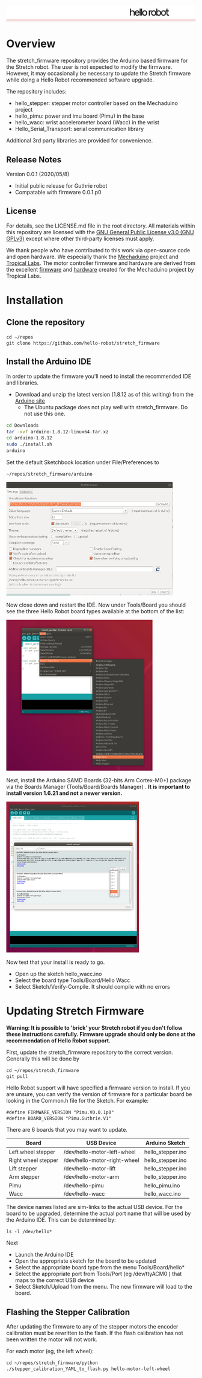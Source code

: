 ![](./images/HelloRobotLogoBar.png)

# Overview

The stretch_firmware repository provides the Arduino based firmware for the Stretch robot. The user is not expected to modify the firmware. However, it may occasionally be necessary to update the Stretch firmware while doing a Hello Robot recommended software upgrade. 

The repository includes: 

* hello_stepper: stepper motor controller based on the Mechaduino project
* hello_pimu:  power and imu board (Pimu) in the base
* hello_wacc: wrist accelerometer board (Wacc) in the wrist 
* Hello_Serial_Transport: serial communication library

Additional 3rd party libraries are provided for convenience.

## Release Notes
Version 0.0.1 (2020/05/8)
* Initial public release for Guthrie robot
* Compatable with firmware 0.0.1.p0

## License

For details, see the LICENSE.md file in the root directory. All materials within this repository are licensed with the [GNU General Public License v3.0 (GNU GPLv3)](https://www.gnu.org/licenses/gpl-3.0.html) except where other third-party licenses must apply.  

We thank people who have contributed to this work via open-source code and open hardware. We especially thank the [Mechaduino](https://tropical-labs.com/mechaduino/) project and [Tropical Labs](https://tropical-labs.com/). The motor controller firmware and hardware are derived from the excellent [firmware](https://github.com/jcchurch13/Mechaduino-Firmware) and [hardware](https://github.com/jcchurch13/Mechaduino-Hardware) created for the Mechaduino project by Tropical Labs.

# Installation

## Clone the repository

```
cd ~/repos
git clone https://github.com/hello-robot/stretch_firmware
```

## Install the Arduino IDE

In order to update the firmware you'll need to install the recommended IDE and libraries.

* Download and unzip the latest version (1.8.12 as of this writing) from the [Arduino site](https://www.arduino.cc/en/main/software)
  * The Ubuntu package does not play well with stretch_firmware. Do not use this one.

```bash
cd Downloads
tar -xvf arduino-1.8.12-linux64.tar.xz
cd arduino-1.8.12
sudo ./install.sh
arduino
```

Set the default Sketchbook location under File/Preferences to 

```
~/repos/stretch_firmware/arduino
```

<img src="./images/arduino-1.png" height="300" />

Now close down and restart the IDE. Now under Tools/Board you should see the three Hello Robot board types available at the bottom of the list:

<img src="./images/arduino-2.png"  height="400" />

Next, install the Arduino SAMD Boards (32-bits Arm Cortex-M0+) package via the Boards Manager (Tools/Board/Boards Manager) . **It is important to install version 1.6.21 and not a newer version.**

<img src="./images/arduino-3.png"  height="400" />

Now test that your install is ready to go. 

* Open up the sketch hello_wacc.ino
* Select the board type Tools/Board/Hello Wacc
* Select Sketch/Verify-Compile. It should compile with no errors

# Updating Stretch Firmware

**Warning: It is possible to 'brick' your Stretch robot if you don't follow these instructions carefully. Firmware upgrade should only be done at the recommendation of Hello Robot support.** 

First, update the stretch_firmware repository to the correct version. Generally this will be done by

```
cd ~/repos/stretch_firmware
git pull
```

Hello Robot support will have specified a firmware version to install. If you are unsure, you can verify the version of firmware for a particular board be looking in the Common.h file for the  Sketch. For example:

```
#define FIRMWARE_VERSION "Pimu.V0.0.1p0"
#define BOARD_VERSION "Pimu.Guthrie.V1"
```

There are 6 boards that you may want to update.

| Board               | USB Device                   | Arduino Sketch    |
| ------------------- | ---------------------------- | ----------------- |
| Left wheel stepper  | /dev/hello-motor-left-wheel  | hello_stepper.ino |
| Right wheel stepper | /dev/hello-motor-right-wheel | hello_stepper.ino |
| Lift stepper        | /dev/hello-motor-lift        | hello_stepper.ino |
| Arm stepper         | /dev/hello-motor-arm         | hello_stepper.ino |
| Pimu                | /dev/hello-pimu              | hello_pimu.ino    |
| Wacc                | /dev/hello-wacc              | hello_wacc.ino    |

The device names listed are sim-links to the actual USB device. For the board to be upgraded, determine the actual port name that will be used by the Arduino IDE. This can be determined by:

```
ls -l /dev/hello*
```

Next

* Launch the Arduino IDE
* Open the appropriate sketch for the board to be updated
* Select the appropriate board type from the menu Tools/Board/hello*
* Select the appropriate port from Tools/Port (eg /dev/ttyACM0 ) that maps to the correct USB device
* Select Sketch/Upload from the menu. The new firmware will load to the board. 

## Flashing the Stepper Calibration

After updating the firmware to any of the stepper motors the encoder calibration must be rewritten to the flash. If the flash calibration has not been written the motor will not work. 

For each motor (eg, the left wheel):

```
cd ~/repos/stretch_firmware/python
./stepper_calibration_YAML_to_flash.py hello-motor-left-wheel
```



